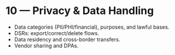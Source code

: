 # 10 — Privacy & Data Handling

- Data categories (PII/PHI/financial), purposes, and lawful bases.
- DSRs: export/correct/delete flows.
- Data residency and cross-border transfers.
- Vendor sharing and DPAs.